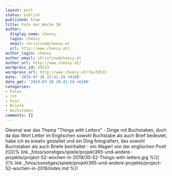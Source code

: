 ```yaml
---
layout: post
status: publish
published: true
title: Foto der Woche 30
author:
  display_name: cheesy
  login: cheesy
  email: christine@cheesy.at
  url: http://www.cheesy.at/
author_login: cheesy
author_email: christine@cheesy.at
author_url: http://www.cheesy.at/
wordpress_id: 39533
wordpress_url: http://www.cheesy.at/?p=39533
date: '2019-07-26 22:41:19 +0100'
date_gmt: '2019-07-26 20:41:19 +0100'
categories:
- Fotos
- rot
- Post
- Briefe
- Buchstaben
comments: []
---
```

Diesmal war das Thema "Things with Letters" - Dinge mit Buchstaben, doch da das Wort Letter im Englischen sowohl Buchstabe als auch Brief bedeutet, habe ich es kreativ gestaltet und ein Ding fotografiert, das sowohl Buchstaben als auch Briefe beinhaltet - ein Wagerl von der englischen Post!
[![]({% link _fotos/sonstiges/spiele/projekt365-und-andere-projekte/project-52-wochen-in-2019/30-52-Things-with-letters.jpg %})]({% link _fotos/sonstiges/spiele/projekt365-und-andere-projekte/project-52-wochen-in-2019/index.md %})

